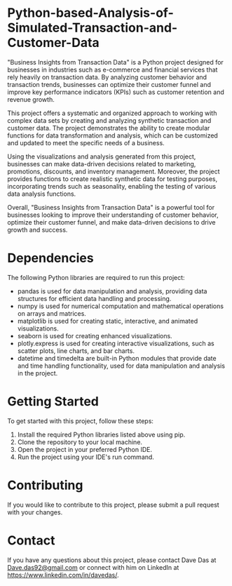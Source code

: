 # Python-based-Analysis-of-Simulated-Transaction-and-Customer-Data
"Business Insights from Transaction Data" is a Python project designed for businesses in industries such as e-commerce and financial services that rely heavily on transaction data. By analyzing customer behavior and transaction trends, businesses can optimize their customer funnel and improve key performance indicators (KPIs) such as customer retention and revenue growth.

This project offers a systematic and organized approach to working with complex data sets by creating and analyzing synthetic transaction and customer data. The project demonstrates the ability to create modular functions for data transformation and analysis, which can be customized and updated to meet the specific needs of a business.

Using the visualizations and analysis generated from this project, businesses can make data-driven decisions related to marketing, promotions, discounts, and inventory management. Moreover, the project provides functions to create realistic synthetic data for testing purposes, incorporating trends such as seasonality, enabling the testing of various data analysis functions.

Overall, "Business Insights from Transaction Data" is a powerful tool for businesses looking to improve their understanding of customer behavior, optimize their customer funnel, and make data-driven decisions to drive growth and success.

# Dependencies

The following Python libraries are required to run this project:

- pandas is used for data manipulation and analysis, providing data structures for efficient data handling and processing.
- numpy is used for numerical computation and mathematical operations on arrays and matrices.
- matplotlib is used for creating static, interactive, and animated visualizations.
- seaborn is used for creating enhanced visualizations.
- plotly.express is used for creating interactive visualizations, such as scatter plots, line charts, and bar charts.
- datetime and timedelta are built-in Python modules that provide date and time handling functionality, used for data manipulation and analysis in the project.

# Getting Started

To get started with this project, follow these steps:

1. Install the required Python libraries listed above using pip.
2. Clone the repository to your local machine.
3. Open the project in your preferred Python IDE.
4. Run the project using your IDE's run command.

# Contributing

If you would like to contribute to this project, please submit a pull request with your changes.

# Contact

If you have any questions about this project, please contact Dave Das at Dave.das92@gmail.com or connect with him on LinkedIn at https://www.linkedin.com/in/davedas/.
